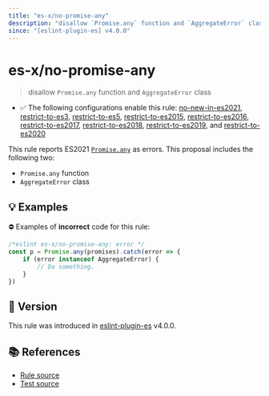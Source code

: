```yaml
---
title: "es-x/no-promise-any"
description: "disallow `Promise.any` function and `AggregateError` class"
since: "[eslint-plugin-es] v4.0.0"
---
```


# es-x/no-promise-any
> disallow `Promise.any` function and `AggregateError` class

- ✅ The following configurations enable this rule: [no-new-in-es2021], [restrict-to-es3], [restrict-to-es5], [restrict-to-es2015], [restrict-to-es2016], [restrict-to-es2017], [restrict-to-es2018], [restrict-to-es2019], and [restrict-to-es2020]

This rule reports ES2021 [`Promise.any`](https://github.com/tc39/proposal-promise-any) as errors.
This proposal includes the following two:

- `Promise.any` function
- `AggregateError` class

## 💡 Examples

⛔ Examples of **incorrect** code for this rule:

<eslint-playground type="bad">

```js
/*eslint es-x/no-promise-any: error */
const p = Promise.any(promises).catch(error => {
    if (error instanceof AggregateError) {
        // Do something.
    }
})
```

</eslint-playground>

## 🚀 Version

This rule was introduced in [eslint-plugin-es] v4.0.0.

[eslint-plugin-es]: https://github.com/mysticatea/eslint-plugin-es

## 📚 References

- [Rule source](https://github.com/eslint-community/eslint-plugin-es-x/blob/master/lib/rules/no-promise-any.js)
- [Test source](https://github.com/eslint-community/eslint-plugin-es-x/blob/master/tests/lib/rules/no-promise-any.js)

[no-new-in-es2021]: ../configs/index.md#no-new-in-es2021
[restrict-to-es3]: ../configs/index.md#restrict-to-es3
[restrict-to-es5]: ../configs/index.md#restrict-to-es5
[restrict-to-es2015]: ../configs/index.md#restrict-to-es2015
[restrict-to-es2016]: ../configs/index.md#restrict-to-es2016
[restrict-to-es2017]: ../configs/index.md#restrict-to-es2017
[restrict-to-es2018]: ../configs/index.md#restrict-to-es2018
[restrict-to-es2019]: ../configs/index.md#restrict-to-es2019
[restrict-to-es2020]: ../configs/index.md#restrict-to-es2020
